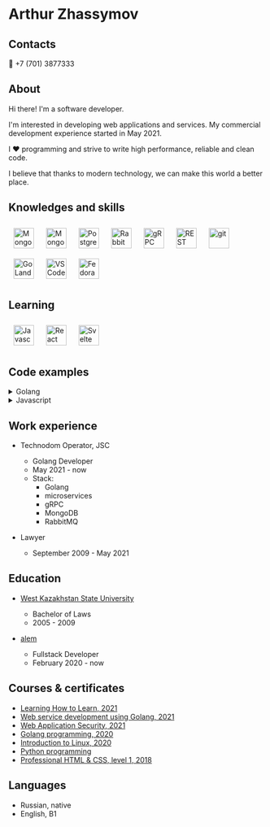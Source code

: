 # Arthur Zhassymov

## Contacts
:iphone:  +7 (701) 3877333

## About

Hi there! I'm a software developer.
  
I'm interested in developing web applications and services. My commercial development experience started in May 2021.  

I :heart: programming and strive to write high performance, reliable and clean code.
  
I believe that thanks to modern technology, we can make this world a better place.

## Knowledges and skills

[<img alt="MongoDB" src="https://cdn.svgporn.com/logos/go.svg" style="height: 40px; margin: 10px;"/>](https://golang.org/)
[<img alt="MongoDB" src="https://cdn.svgporn.com/logos/mongodb.svg" style="height: 40px; margin: 10px;"/>](https://www.mongodb.com/)
[<img alt="PostgreSQL" src="https://cdn.svgporn.com/logos/postgresql.svg" style="height: 40px; margin: 10px;"/>](https://www.postgresql.org/)
[<img alt="RabbitMQ" src="https://cdn.svgporn.com/logos/rabbitmq-icon.svg" style="height: 40px; margin: 10px;"/>](https://www.rabbitmq.com/)
[<img alt="gRPC" src="https://cncf-branding.netlify.app/img/projects/grpc/icon/color/grpc-icon-color.svg" style="height: 40px; margin: 10px;"/>](https://grpc.io/)
[<img alt="REST" src="https://cdn.svgporn.com/logos/json.svg" style="height: 40px; margin: 10px;"/>](https://en.wikipedia.org/wiki/Representational_state_transfer)
[<img alt="git" src="https://cdn.svgporn.com/logos/git-icon.svg" style="height: 40px; margin: 10px;"/>](https://git-scm.com/)
[<img alt="GoLand" src="https://resources.jetbrains.com/storage/products/goland/img/meta/goland_logo_300x300.png" style="height: 40px; margin: 10px;"/>](https://www.jetbrains.com/go/)
[<img alt="VS Code" src="https://cdn.svgporn.com/logos/visual-studio-code.svg" style="height: 40px; margin: 10px;"/>](https://code.visualstudio.com/)
[<img alt="Fedora" src="https://cdn.svgporn.com/logos/fedora.svg" style="height: 40px; margin: 10px;"/>](https://getfedora.org/)

## Learning

[<img alt="Javascript (JS)" src="https://cdn.svgporn.com/logos/javascript.svg" style="height: 40px; margin: 10px;"/>](https://en.wikipedia.org/wiki/JavaScript)
[<img alt="React" src="https://cdn.svgporn.com/logos/react.svg" style="height: 40px; margin: 10px;"/>](https://reactjs.org/)
[<img alt="Svelte" src="https://cdn.svgporn.com/logos/svelte-icon.svg" style="height: 40px; margin: 10px;"/>](https://svelte.dev/)

## Code examples


<details>

<summary>Golang</summary>

```go
package main

import (
	"fmt"
	"sort"
	"strconv"
	"strings"
)

func Counter(s string) string {
	if len(s) == 0 {
		return ""
	}

	entries := make(map[rune]int)

	for _, char := range []rune(s) {
		entries[char]++
	}

	chars := make([]string, 0, len(entries))

	for char := range entries {
		chars = append(chars, string(char))
	}

	sort.Strings(chars)

	result := make([]string, 0, len(chars)*2)
	for _, str := range chars {
		char := []rune(str)[0]
		result = append(result, str, strconv.Itoa(entries[char]))
	}

	return strings.Join(result, "")
}

func main() {
	tests := []string{
		"aaabbbccccc",
		"aaabbbcccccaaaaa",
		"zzzzcccUUUuu",
		"ЯЯЯБББддд",
		"a",
	}

	for _, test := range tests {
		fmt.Println(test, Counter(test))
	}
}

```
</details>

<details>

<summary>Javascript</summary>

```js
function reverseArray(array) {
    let result = [];
    for (let elem of array) result.unshift(elem)
    return result;
}

function reverseArrayInPlace(array) {
    for (let i = 0; i < Math.floor(array.length / 2); i++) {
        let temp = array[i]
        array[i] = array[array.length - 1 - i]
        array[array.length - 1 - i] = temp;
    }
}


console.log(reverseArray(["A", "B", "C"]));
// ["C", "B", "A"];

let arrayValue = [1, 2, 3, 4, 5];

reverseArrayInPlace(arrayValue);
console.log(arrayValue);
// [5, 4, 3, 2, 1]
```

</details>


## Work experience

- Technodom Operator, JSC
  - Golang Developer 
  - May 2021 - now
  - Stack:
    - Golang
    - microservices
    - gRPC
    - MongoDB
	- RabbitMQ

- Lawyer
  - September 2009 - May 2021



## Education

- [West Kazakhstan State University](https://wku.edu.kz/en/)
  - Bachelor of Laws
  - 2005 - 2009

- [alem](https://alem.school/)
  - Fullstack Developer
  - February 2020 - now

## Courses & certificates
- [Learning How to Learn, 2021](https://coursera.org/share/60dc31471dcca71e642afd35e2368d77)
- [Web service development using Golang, 2021](https://coursera.org/share/a4e76bd92e3f3a723d41e280283bad19)
- [Web Application Security, 2021](https://xakep.ru/)
- [Golang programming, 2020](https://stepik.org/cert/809216)
- [Introduction to Linux, 2020](https://stepik.org/cert/300369)
- [Python programming](https://stepik.org/cert/216559)
- [Professional HTML & CSS, level 1, 2018](https://assets.htmlacademy.ru/certificates/intensive/73/768969.pdf?1605190869&_ga=2.48561574.1272170262.1631629215-1460873961.1613326496)

## Languages
- Russian, native
- English, B1

